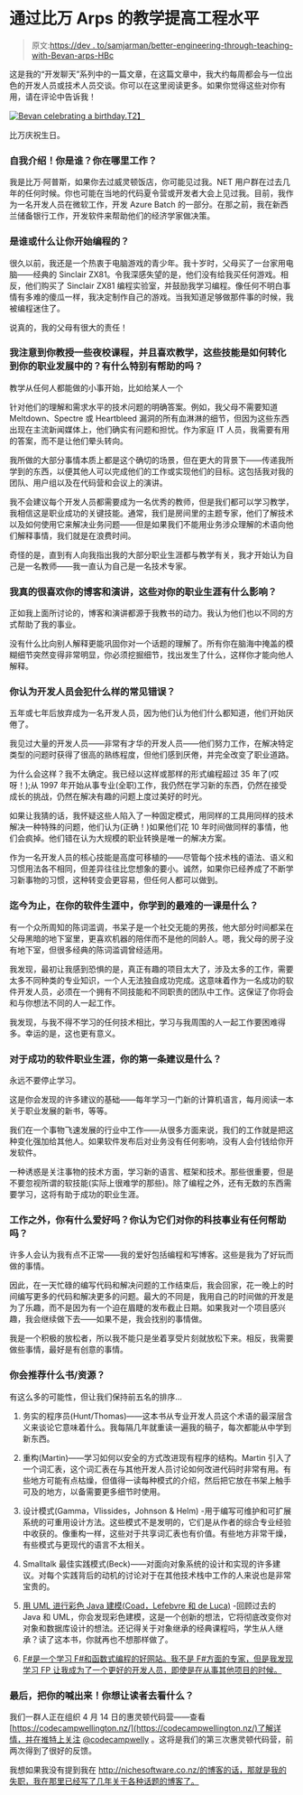 # 通过比万 Arps 的教学提高工程水平

> 原文:[https://dev . to/samjarman/better-engineering-through-teaching-with-Bevan-arps-HBc](https://dev.to/samjarman/better-engineering-through-teaching-with-bevan-arps-hbc)

这是我的“开发聊天”系列中的一篇文章，在这篇文章中，我大约每周都会与一位出色的开发人员或技术人员交谈。你可以在这里阅读更多。如果你觉得这些对你有用，请在评论中告诉我！

[![Bevan celebrating a birthday.](../Images/adca64bfc8440612e1947070f4f964f6.png)T2】](https://res.cloudinary.com/practicaldev/image/fetch/s--dhFRCqbo--/c_limit%2Cf_auto%2Cfl_progressive%2Cq_auto%2Cw_880/https://static1.squarespace.com/static/58bfb8c059cc68cc36914ea9/t/5a5acb7b24a69410fa8fcc1e/1515899784854/WP_20160229_011%2B%25282%2529.jpg%3Fformat%3D1000w)

比万庆祝生日。

### [](#introduce-yourself-who-are-you-where-do-you-work)自我介绍！你是谁？你在哪里工作？

我是比万·阿普斯，如果你去过威灵顿饭店，你可能见过我。NET 用户群在过去几年的任何时候。你也可能在当地的代码夏令营或开发者大会上见过我。目前，我作为一名开发人员在微软工作，开发 Azure Batch 的一部分。在那之前，我在新西兰储备银行工作，开发软件来帮助他们的经济学家做决策。

### 是谁或什么让你开始编程的？

很久以前，我还是一个热衷于电脑游戏的青少年。我十岁时，父母买了一台家用电脑——经典的 Sinclair ZX81。令我深感失望的是，他们没有给我买任何游戏。相反，他们购买了 Sinclair ZX81 编程实验室，并鼓励我学习编程。像任何不明白事情有多难的傻瓜一样，我决定制作自己的游戏。当我知道足够做那件事的时候，我被编程迷住了。

说真的，我的父母有很大的责任！

### 我注意到你教授一些夜校课程，并且喜欢教学，这些技能是如何转化到你的职业发展中的？有什么特别有帮助的吗？

教学从任何人都能做的小事开始，比如给某人一个

针对他们的理解和需求水平的技术问题的明确答案。例如，我父母不需要知道 Meltdown、Spectre 或 Heartbleed 漏洞的所有血淋淋的细节，但因为这些东西出现在主流新闻媒体上，他们确实有问题和担忧。作为家庭 IT 人员，我需要有用的答案，而不是让他们晕头转向。

我所做的大部分事情本质上都是这个确切的场景，但在更大的背景下——传递我所学到的东西，以便其他人可以完成他们的工作或实现他们的目标。这包括我对我的团队、用户组以及在代码营和会议上的演讲。

我不会建议每个开发人员都需要成为一名优秀的教师，但是我们都可以学习教学，我相信这是职业成功的关键技能。通常，我们是房间里的主题专家，他们了解技术以及如何使用它来解决业务问题——但是如果我们不能用业务涉众理解的术语向他们解释事情，我们就是在浪费时间。

奇怪的是，直到有人向我指出我的大部分职业生涯都与教学有关，我才开始认为自己是一名教师——我一直认为自己是一名技术专家。

### 我真的很喜欢你的博客和演讲，这些对你的职业生涯有什么影响？

正如我上面所讨论的，博客和演讲都源于我教书的动力。我认为他们也以不同的方式帮助了我的事业。

没有什么比向别人解释更能巩固你对一个话题的理解了。所有你在脑海中掩盖的模糊细节突然变得非常明显，你必须挖掘细节，找出发生了什么，这样你才能向他人解释。

### [](#what-common-mistake-do-you-see-developers-making)你认为开发人员会犯什么样的常见错误？

五年或七年后放弃成为一名开发人员，因为他们认为他们什么都知道，他们开始厌倦了。

我见过大量的开发人员——非常有才华的开发人员——他们努力工作，在解决特定类型的问题时获得了很高的熟练程度，但他们感到厌倦，并完全改变了职业道路。

为什么会这样？我不太确定。我已经以这样或那样的形式编程超过 35 年了(哎呀！);从 1997 年开始从事专业(全职)工作，我仍然在学习新的东西，仍然在接受成长的挑战，仍然在解决有趣的问题上度过美好的时光。

如果让我猜的话，我怀疑这些人陷入了一种固定模式，用同样的工具用同样的技术解决一种特殊的问题，他们认为(正确！)如果他们花 10 年时间做同样的事情，他们会疯掉。他们错在认为大规模的职业转换是唯一的解决方案。

作为一名开发人员的核心技能是高度可移植的——尽管每个技术栈的语法、语义和习惯用法各不相同，但差异往往比您想象的要小。诚然，如果你已经养成了不断学习新事物的习惯，这种转变会更容易，但任何人都可以做到。

### 迄今为止，在你的软件生涯中，你学到的最难的一课是什么？

有一个众所周知的陈词滥调，书呆子是一个社交无能的男孩，他大部分时间都呆在父母黑暗的地下室里，更喜欢机器的陪伴而不是他的同龄人。嗯，我父母的房子没有地下室，但很多经典的陈词滥调曾经适用。

我发现，最初让我感到恐惧的是，真正有趣的项目太大了，涉及太多的工作，需要太多不同种类的专业知识，一个人无法独自成功完成。这意味着作为一名成功的软件开发人员，必须在一个拥有不同技能和不同职责的团队中工作。这保证了你将会和与你想法不同的人一起工作。

我发现，与我不得不学习的任何技术相比，学习与我周围的人一起工作要困难得多。幸运的是，这也更有意义。

### 对于成功的软件职业生涯，你的第一条建议是什么？

永远不要停止学习。

这是你会发现的许多建议的基础——每年学习一门新的计算机语言，每月阅读一本关于职业发展的新书，等等。

我们在一个事物飞速发展的行业中工作——从很多方面来说，我们的工作就是把这种变化强加给其他人。如果软件发布后对业务没有任何影响，没有人会付钱给你开发软件。

一种诱惑是关注事物的技术方面，学习新的语言、框架和技术。那些很重要，但是不要忽视所谓的软技能(实际上很难学的那些)。除了编程之外，还有无数的东西需要学习，这将有助于成功的职业生涯。

### 工作之外，你有什么爱好吗？你认为它们对你的科技事业有任何帮助吗？

许多人会认为我有点不正常——我的爱好包括编程和写博客。这些是我为了好玩而做的事情。

因此，在一天忙碌的编写代码和解决问题的工作结束后，我会回家，花一晚上的时间编写更多的代码和解决更多的问题。最大的不同是，我用自己的时间做的开发是为了乐趣，而不是因为有一个迫在眉睫的发布截止日期。如果我对一个项目感兴趣，我会继续做下去——如果不是，我会找别的事情做。

我是一个积极的放松者，所以我不能只是坐着享受片刻就放松下来。相反，我需要做些事情，最好是有创意的事情。

### [](#what-booksresources-would-you-recommend)你会推荐什么书/资源？

有这么多的可能性，但让我们保持前五名的排序…

1.  务实的程序员(Hunt/Thomas)——这本书从专业开发人员这个术语的最深层含义来谈论它意味着什么。我每隔几年就重读一遍我的稿子，每次都能从中学到新东西。

2.  重构(Martin)——学习如何以安全的方式改进现有程序的结构。Martin 引入了一个词汇表，这个词汇表在与其他开发人员讨论如何改进代码时非常有用。有些地方可能有点枯燥，但值得一读每种模式的介绍，然后把它放在书架上触手可及的地方，以备需要更多细节时使用。

3.  设计模式(Gamma，Vlissides，Johnson & Helm) -用于编写可维护和可扩展系统的可重用设计方法。这些模式不是发明的，它们是从作者的综合专业经验中收获的。像重构一样，这些对于共享词汇表也有价值。有些地方非常干燥，有些模式与更现代的语言不太相关。

4.  Smalltalk 最佳实践模式(Beck)——对面向对象系统的设计和实现的许多建议。对每个实践背后的动机的讨论对于在其他技术栈中工作的人来说也是非常宝贵的。

5.  [用 UML 进行彩色 Java 建模(Coad，Lefebvre 和 de Luca)](http://amzn.to/2Dx0ZRT) -回顾过去的 Java 和 UML，你会发现彩色建模，这是一个创新的想法，它将彻底改变你对对象和数据库设计的想法。还记得关于对象继承的经典课程吗，学生从人继承？读了这本书，你就再也不想那样做了。

6.  [F#是一个学习 F#和函数式编程的好网站。我不是 F#方面的专家，但是我发现学习 FP 让我成为了一个更好的开发人员，即使是在从事其他项目的时候。](https://fsharpforfunandprofit.com/)

### [](#finally-make-your-shout-out-what-would-you-like-the-readers-to-go-have-a-look-at)最后，把你的喊出来！你想让读者去看什么？

我们一群人正在组织 4 月 14 日的惠灵顿代码营——查看[https://codecampwellington.nz/](https://codecampwellington.nz/)了解详情，并在推特上关注 [@codecampwelly](https://twitter.com/codecampwelly?lang=en) 。这将是我们的第三次惠灵顿代码营，前两次得到了很好的反馈。

我想如果我没有提到我在 http://nichesoftware.co.nz/的博客的话，那就是我的失职，我在那里已经写了几年关于各种话题的博客了。